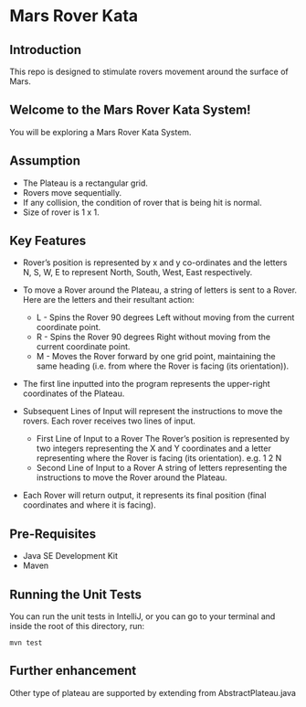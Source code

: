 # Mars Rover Kata

## Introduction

This repo is designed to stimulate rovers movement around the surface of Mars.

## Welcome to the Mars Rover Kata System! 
You will be exploring a Mars Rover Kata System.

## Assumption
- The Plateau is a rectangular grid.
- Rovers move sequentially.
- If any collision, the condition of rover that is being hit is normal.
- Size of rover is 1 x 1.


## Key Features 

- Rover’s position is represented by x and y co-ordinates and the letters N, S, W, E to represent North, South, West, East respectively.

- To move a Rover around the Plateau, a string of letters is sent to a Rover.
   Here are the letters and their resultant action:
    - L - Spins the Rover 90 degrees Left without moving from the current coordinate point.
    - R - Spins the Rover 90 degrees Right without moving from the current coordinate point.
    - M - Moves the Rover forward by one grid point, maintaining the same heading (i.e. from where the Rover is facing (its orientation)).

- The first line inputted into the program represents the upper-right coordinates of the Plateau.

- Subsequent Lines of Input will represent the instructions to move the rovers. Each rover receives two lines of input.
  - First Line of Input to a Rover
    The Rover’s position is represented by two integers representing the X and Y coordinates and a letter representing where the Rover is facing (its orientation).
    e.g. 1 2 N
  - Second Line of Input to a Rover
    A string of letters representing the instructions to move the Rover around the Plateau.
   
-   Each Rover will return output, it represents its final position (final coordinates and where it is facing).

## Pre-Requisites

- Java SE Development Kit 
- Maven

## Running the Unit Tests

You can run the unit tests in IntelliJ, or you can go to your terminal and inside the root of this directory, run:

`mvn test`


## Further enhancement

Other type of plateau are supported by extending from AbstractPlateau.java

